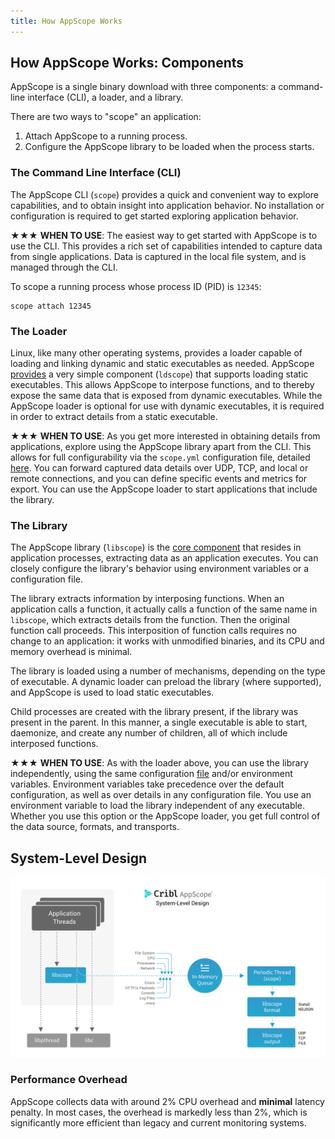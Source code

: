 ```yaml
---
title: How AppScope Works
---
```


## How AppScope Works: Components

AppScope is a single binary download with three components: a command-line interface (CLI), a loader, and a library.

There are two ways to "scope" an application:

1. Attach AppScope to a running process.
1. Configure the AppScope library to be loaded when the process starts. 

### The Command Line Interface (CLI)

The AppScope CLI (`scope`) provides a quick and convenient way to explore capabilities, and to obtain insight into application behavior. No installation or configuration is required to get started exploring application behavior.

<span>&#x2605;&#x2605;&#x2605;</span> **WHEN TO USE**: The easiest way to get started with AppScope is to use the CLI. This provides a rich set of capabilities intended to capture data from single applications. Data is captured in the local file system, and is managed through the CLI.

To scope a running process whose process ID (PID) is `12345`:

```
scope attach 12345
```

### The Loader

Linux, like many other operating systems, provides a loader capable of loading and linking dynamic and static executables as needed. AppScope [provides](/docs/loader-library) a very simple component (`ldscope`) that supports loading static executables. This allows AppScope to interpose functions, and to thereby expose the same data that is exposed from dynamic executables. While the AppScope loader is optional for use with dynamic executables, it is required in order to extract details from a static executable.

<span>&#x2605;&#x2605;&#x2605;</span> **WHEN TO USE**: As you get more interested in obtaining details from  applications, explore using the AppScope library apart from the CLI. This allows for full configurability via the `scope.yml` configuration file, detailed [here](/docs/config-files). You can forward captured data details over UDP, TCP, and local or remote connections, and you can define specific events and metrics for export. You can use the AppScope loader to start applications that include the library.

### The Library

The AppScope library (`libscope`) is the [core component](/docs/loader-library) that resides in application processes, extracting data as an application executes. You can closely configure the library's behavior using environment variables or a configuration file. 

The library extracts information by interposing functions. When an application calls a function, it actually calls a function of the same name in `libscope`, which extracts details from the function. Then the original function call proceeds. This interposition of function calls requires no change to an application: it works with unmodified binaries, and its CPU and memory overhead is minimal.

The library is loaded using a number of mechanisms, depending on the type of executable. A dynamic loader can preload the library (where supported), and AppScope is used to load static executables.

Child processes are created with the library present, if the library was present in the parent. In this manner, a single executable is able to start, daemonize, and create any number of children, all of which include interposed functions.


<span>&#x2605;&#x2605;&#x2605;</span> **WHEN TO USE**: As with the loader above, you can use the library independently, using the same configuration [file](/docs/config-files) and/or environment variables. Environment variables take precedence over the default configuration, as well as over details in any configuration file. You use an environment variable to load the library independent of any executable. Whether you use this option or the AppScope loader, you get full control of the data source, formats, and transports.


## System-Level Design 

![AppScope system-level design](./images/AppScope_SysLvlDesign.png)


### Performance Overhead
AppScope collects data with around 2% CPU overhead and **minimal** latency penalty. In most cases, the overhead is markedly less than 2%, which is significantly more efficient than legacy and current monitoring systems.

